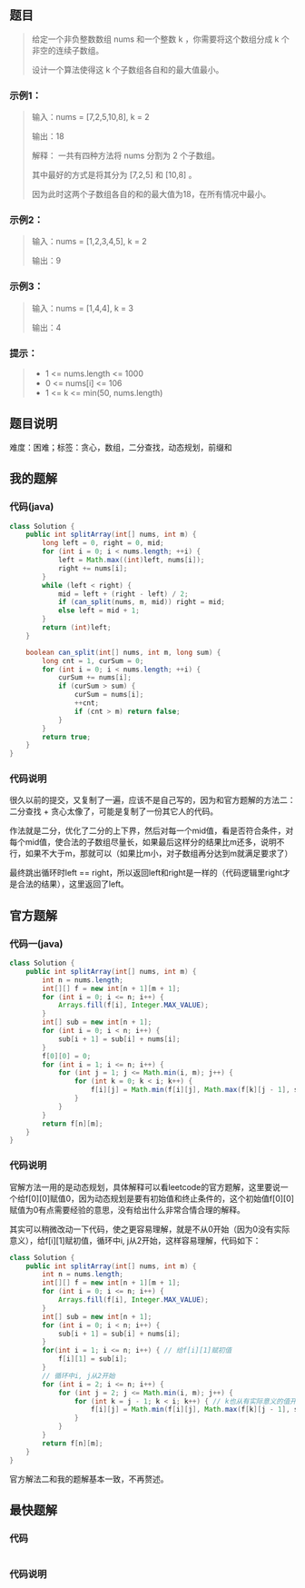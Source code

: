 ## 题目
> 给定一个非负整数数组 nums 和一个整数 k ，你需要将这个数组分成 k 个非空的连续子数组。
>
> 设计一个算法使得这 k 个子数组各自和的最大值最小。
### 示例1：
> 输入：nums = [7,2,5,10,8], k = 2
>
> 输出：18
>
> 解释： 一共有四种方法将 nums 分割为 2 个子数组。
>
> 其中最好的方式是将其分为 [7,2,5] 和 [10,8] 。
>
> 因为此时这两个子数组各自的和的最大值为18，在所有情况中最小。
### 示例2：
> 输入：nums = [1,2,3,4,5], k = 2
>
> 输出：9
### 示例3：
> 输入：nums = [1,4,4], k = 3
>
> 输出：4
### 提示：
> + 1 <= nums.length <= 1000
> + 0 <= nums[i] <= 106
> + 1 <= k <= min(50, nums.length)
## 题目说明
难度：困难；标签：贪心，数组，二分查找，动态规划，前缀和
## 我的题解
### 代码(java)
```java
class Solution {
    public int splitArray(int[] nums, int m) {
        long left = 0, right = 0, mid;
        for (int i = 0; i < nums.length; ++i) {
            left = Math.max((int)left, nums[i]);
            right += nums[i];
        }
        while (left < right) {
            mid = left + (right - left) / 2;
            if (can_split(nums, m, mid)) right = mid;
            else left = mid + 1;
        }
        return (int)left;
    }

    boolean can_split(int[] nums, int m, long sum) {
        long cnt = 1, curSum = 0;
        for (int i = 0; i < nums.length; ++i) {
            curSum += nums[i];
            if (curSum > sum) {
                curSum = nums[i];
                ++cnt;
                if (cnt > m) return false;
            }
        }
        return true;
    }
}
```
### 代码说明
很久以前的提交，又复制了一遍，应该不是自己写的，因为和官方题解的方法二：二分查找 + 贪心太像了，可能是复制了一份其它人的代码。

作法就是二分，优化了二分的上下界，然后对每一个mid值，看是否符合条件，对每个mid值，使合法的子数组尽量长，如果最后这样分的结果比m还多，说明不行，如果不大于m，那就可以（如果比m小，对子数组再分达到m就满足要求了）

最终跳出循环时left == right，所以返回left和right是一样的（代码逻辑里right才是合法的结果），这里返回了left。
## 官方题解
### 代码一(java)
```java
class Solution {
    public int splitArray(int[] nums, int m) {
        int n = nums.length;
        int[][] f = new int[n + 1][m + 1];
        for (int i = 0; i <= n; i++) {
            Arrays.fill(f[i], Integer.MAX_VALUE);
        }
        int[] sub = new int[n + 1];
        for (int i = 0; i < n; i++) {
            sub[i + 1] = sub[i] + nums[i];
        }
        f[0][0] = 0;
        for (int i = 1; i <= n; i++) {
            for (int j = 1; j <= Math.min(i, m); j++) {
                for (int k = 0; k < i; k++) {
                    f[i][j] = Math.min(f[i][j], Math.max(f[k][j - 1], sub[i] - sub[k]));
                }
            }
        }
        return f[n][m];
    }
}
```
### 代码说明
官解方法一用的是动态规划，具体解释可以看leetcode的官方题解，这里要说一个给f[0][0]赋值0，因为动态规划是要有初始值和终止条件的，这个初始值f[0][0]赋值为0有点需要经验的意思，没有给出什么非常合情合理的解释。

其实可以稍微改动一下代码，使之更容易理解，就是不从0开始（因为0没有实际意义），给f[i][1]赋初值，循环中i, j从2开始，这样容易理解，代码如下：
```java
class Solution {
    public int splitArray(int[] nums, int m) {
        int n = nums.length;
        int[][] f = new int[n + 1][m + 1];
        for (int i = 0; i <= n; i++) {
            Arrays.fill(f[i], Integer.MAX_VALUE);
        }
        int[] sub = new int[n + 1];
        for (int i = 0; i < n; i++) {
            sub[i + 1] = sub[i] + nums[i];
        }
        for(int i = 1; i <= n; i++) { // 给f[i][1]赋初值
            f[i][1] = sub[i];
        }
        // 循环中i, j从2开始
        for (int i = 2; i <= n; i++) {
            for (int j = 2; j <= Math.min(i, m); j++) {
                for (int k = j - 1; k < i; k++) { // k也从有实际意义的值开始
                    f[i][j] = Math.min(f[i][j], Math.max(f[k][j - 1], sub[i] - sub[k]));
                }
            }
        }
        return f[n][m];
    }
}
```
官方解法二和我的题解基本一致，不再赘述。
## 最快题解
### 代码
```java

```
### 代码说明
